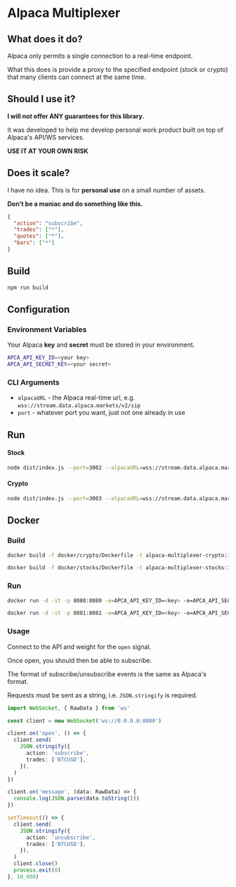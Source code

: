 # Alpaca Multiplexer

## What does it do?

Alpaca only permits a single connection to a real-time endpoint.

What this does is provide a proxy to the specified endpoint (stock or crypto) that many clients can connect at the same
time.

## Should I use it?

**I will not offer ANY guarantees for this library.**

It was developed to help me develop personal work product built on top of Alpaca's API/WS services.

**USE IT AT YOUR OWN RISK**

## Does it scale?

I have no idea. This is for **personal use** on a small number of assets.

**Don't be a maniac and do something like this.**

```json
{
  "action": "subscribe",
  "trades": ["*"],
  "quotes": ["*"],
  "bars": ["*"]
}
```

## Build

```bash
npm run build
```

## Configuration

### Environment Variables

Your Alpaca **key** and **secret** must be stored in your environment.

```bash
APCA_API_KEY_ID=<your key>
APCA_API_SECRET_KEY=<your secret>
```

### CLI Arguments

- `alpacaURL` - the Alpaca real-time url, e.g. `wss://stream.data.alpaca.markets/v2/sip`
- `port` - whatever port you want, just not one already in use

## Run

#### Stock

```bash
node dist/index.js --port=3002 --alpacaURL=wss://stream.data.alpaca.markets/v1beta1/crypto
```

#### Crypto

```bash
node dist/index.js --port=3003 --alpacaURL=wss://stream.data.alpaca.markets/v2/sip
```

## Docker

### Build

```bash
docker build -f docker/crypto/Dockerfile -t alpaca-multiplexer-crypto:1.0.0 .

docker build -f docker/stocks/Dockerfile -t alpaca-multiplexer-stocks:1.0.0 .
```

### Run

```bash
docker run -d -it -p 8080:8080 -e=APCA_API_KEY_ID=<key> -e=APCA_API_SECRET_KEY=<secret> alpaca-multiplexer-crypto:1.0.0

docker run -d -it -p 8081:8081 -e=APCA_API_KEY_ID=<key> -e=APCA_API_SECRET_KEY=<secret> alpaca-multiplexer-stocks:1.0.0
```

### Usage

Connect to the API and weight for the `open` signal.

Once open, you should then be able to subscribe.

The format of subscribe/unsubscribe events is the same as Alpaca's format.

Requests must be sent as a string, i.e. `JSON.stringify` is required.

```typescript
import WebSocket, { RawData } from 'ws'

const client = new WebSocket('ws://0.0.0.0:8080')

client.on('open', () => {
  client.send(
    JSON.stringify({
      action: 'subscribe',
      trades: ['BTCUSD'],
    }),
  )
})

client.on('message', (data: RawData) => {
  console.log(JSON.parse(data.toString()))
})

setTimeout(() => {
  client.send(
    JSON.stringify({
      action: 'unsubscribe',
      trades: ['BTCUSD'],
    }),
  )
  client.close()
  process.exit(0)
}, 10_000)
```
